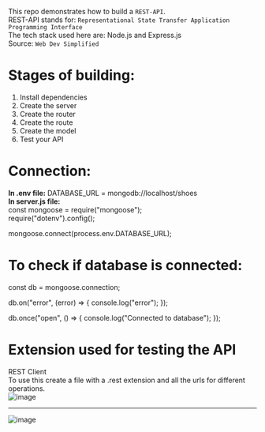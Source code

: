 This repo demonstrates how to build a `REST-API`. <br/>
REST-API stands for: `Representational State Transfer Application Programming Interface` <br/>
The tech stack used here are: Node.js and Express.js <br/>
Source: `Web Dev Simplified`

# Stages of building:
1. Install dependencies
2. Create the server
3. Create the router
4. Create the route
5. Create the model
6. Test your API

# Connection:

**In .env file:** DATABASE_URL = mongodb://localhost/shoes <just an example >
<br/>
**In server.js file:** <br/>
const mongoose = require("mongoose"); <br/>
require("dotenv").config();

mongoose.connect(process.env.DATABASE_URL);

# To check if database is connected:
const db = mongoose.connection; <br/>

db.on("error", (error) => {
  console.log("error");
}); <br/>

db.once("open", () => {
  console.log("Connected to database");
});


# Extension used for testing the API
REST Client<br/>
To use this create a file with a .rest extension and all the urls for different operations.
<br/>
![image](https://github.com/rks-031/rest-api-model/assets/103258259/a2a6fb50-149e-4d72-a075-17453b1cd3ee)

--------------------------------------------------------------------------------------------------------------

![image](https://github.com/rks-031/rest-api-model/assets/103258259/cca8f0ae-cc05-41ef-a612-d55951c3610f)



